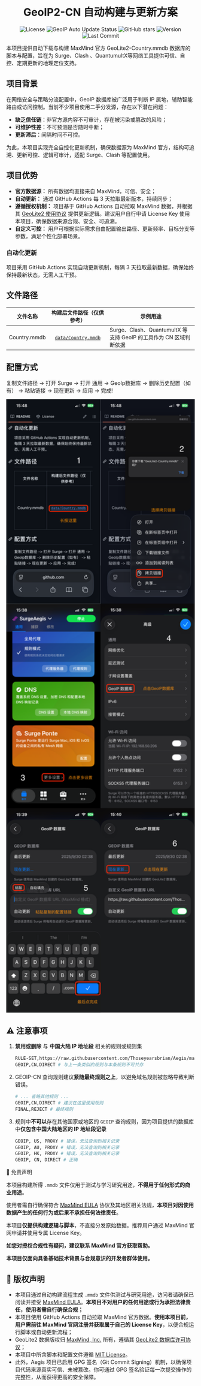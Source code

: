 <h1 align="center">GeoIP2-CN 自动构建与更新方案</h1>

<p align="center">
  <img src="https://img.shields.io/badge/License-MIT-green.svg" alt="License" />
  <img src="https://github.com/Thoseyearsbrian/GeoIP2-CN/actions/workflows/update.yml/badge.svg" alt="GeoIP Auto Update Status" />
  <img src="https://img.shields.io/github/stars/Thoseyearsbrian/GeoIP2-CN?style=social" alt="GitHub stars" />
  <img src="https://img.shields.io/github/v/release/Thoseyearsbrian/GeoIP2-CN?include_prereleases&label=version" alt="Version" />
  <img src="https://img.shields.io/github/last-commit/Thoseyearsbrian/GeoIP2-CN" alt="Last Commit" />
</p>

本项目提供自动下载与构建 MaxMind 官方 GeoLite2-Country.mmdb 数据库的脚本与配置，旨在为 Surge、Clash 、QuantumultX等网络工具提供可信、自控、定期更新的地理定位支持。

## 项目背景

在网络安全与策略分流配置中，GeoIP 数据库被广泛用于判断 IP 属地，辅助智能路由或访问控制。当前不少项目使用二手分发源，存在以下潜在问题：

- **缺乏信任链**：非官方源内容不可审计，存在被污染或篡改的风险；
- **可维护性差**：不可预测是否随时中断；
- **更新滞后**：间隔时间不可控。

为此，本项目实现完全自控化更新机制，确保数据源为 MaxMind 官方，结构可追溯、更新可控、逻辑可审计，适配 Surge、Clash 等配置使用。

## 项目优势

- **官方数据源：** 所有数据均直接来自 MaxMind，可信、安全；
- **自动更新：** 通过 GitHub Actions 每 3 天拉取最新版本，持续同步；
- **遵循授权机制：** 项目基于 GitHub Actions 自动拉取 MaxMind 数据，并根据其 [GeoLite2 使用协议](https://www.maxmind.com/en/geolite2/eula) 提供更新逻辑。建议用户自行申请 License Key 使用本项目，确保数据来源合规、安全、可追溯。
- **自定义可控：** 用户可根据实际需求自由配置输出路径、更新频率、目标分支等参数，满足个性化部署场景。

### 自动化更新

项目采用 GitHub Actions 实现自动更新机制，每隔 3 天拉取最新数据，确保始终保持最新状态，无需人工干预。

## 文件路径

| 文件名称     |                  构建后文件路径（仅供参考）                  | 示例用途                                                     |
| ------------ | :----------------------------------------------------------: | ------------------------------------------------------------ |
| Country.mmdb | [`data/Country.mmdb`](https://raw.githubusercontent.com/Thoseyearsbrian/GeoIP2-CN/main/data/GeoLite2-Country.mmdb) | Surge、Clash、QuantumultX 等支持 GeoIP 的工具作为 CN 区域判断依据 |

## 配置方式

复制文件路径 -> 打开 Surge -> 打开 通用 -> GeoIp数据库 -> 删除历史配置（如有） -> 粘贴链接 -> 现在更新 -> 应用 -> 完成!

<p align="center">
  <img src="https://raw.githubusercontent.com/Thoseyearsbrian/GeoIP2-CN/main/Icons/Groups/surge-geoip-config-guide-step-by-step.png" width="600">
</p>

## ⚠️ 注意事项
1. **禁用或删除** 与 **中国大陆 IP 地址段** 相关的规则或规则集
   
    ``` bash
    RULE-SET,https://raw.githubusercontent.com/Thoseyearsbrian/Aegis/main/SurgeAegis/rules/China.list, DIRECT # 禁用或删除类似规则
    GEOIP,CN,DIRECT # 与上一条类似的规则与本条规则不可共存
    ```
    
2.  GEOIP-CN 查询规则建议**紧随最终规则之上**，以避免域名规则被忽略导致判断错误。
    ``` bash
    # ... 省略其他规则 ...
    GEOIP,CN,DIRECT # 建议在这里使用规则
    FINAL,REJECT # 最终规则
    ```

3. 规则中**不可以**存在其他国家或地区的 `GEOIP` 查询规则，因为项目提供的数据库中**仅包含中国大陆地区的 IP 地址段记录**
    ``` bash
    GEOIP, US, PROXY # 错误，无法查询到相关记录
    GEOIP, AU, PROXY # 错误，无法查询到相关记录
    GEOIP, HK, PROXY # 错误，无法查询到相关记录
    GEOIP, CN, DIRECT # 正确
    ```

🔐 免责声明

本项目构建所得 `.mmdb` 文件仅用于测试与学习研究用途，**不得用于任何形式的商业用途**。

使用者需自行确保符合 [MaxMind EULA](https://www.maxmind.com/en/geolite2/eula) 协议及其地区相关法规，**本项目对因使用数据产生的任何行为或后果不承担任何法律责任**。

本项目**仅提供构建逻辑与脚本**，不直接分发原始数据。推荐用户通过 MaxMind 官网申请并使用专属 License Key。

**如您对授权合规性有疑问，建议联系 MaxMind 官方获取帮助。**

**本项目仅面向具备基础技术背景与合规意识的开发者群体使用。**

## 🏅 版权声明

- 本项目通过自动构建流程生成 `.mmdb` 文件供测试与研究用途，访问者请确保已阅读并接受 [MaxMind EULA](https://www.maxmind.com/en/geolite2/eula)。**本项目不对用户的任何用途或行为承担法律责任，使用者需自行确保合规；**
- 本项目使用 GitHub Actions 自动拉取 MaxMind 官方数据。**使用本项目前，用户需前往 MaxMind 官网注册并获取属于自己的 License Key**，以便合规运行脚本或自动更新流程；
- GeoLite2 数据版权归 [MaxMind, Inc.](https://www.maxmind.com/) 所有，遵循其 [GeoLite2 数据库许可协议](https://www.maxmind.com/en/geolite2/eula)；
- 本项目中所含脚本和配置文件遵循 [MIT License](https://raw.githubusercontent.com/Thoseyearsbrian/GeoIP2-CN/main/LICENSE)。
- 此外，Aegis 项目已启用 GPG 签名（Git Commit Signing）机制，以确保项目代码来源真实可信、未被篡改。你可通过 GPG 签名验证每一次提交操作的完整性，从而获得更高的安全保障。